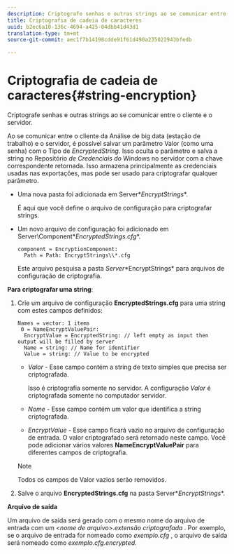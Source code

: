 ```yaml
---
description: Criptografe senhas e outras strings ao se comunicar entre o cliente e o servidor.
title: Criptografia de cadeia de caracteres
uuid: b2ec6a10-136c-4694-a425-04dbb41d43d1
translation-type: tm+mt
source-git-commit: aec1f7b14198cdde91f61d490a235022943bfedb

---
```



# Criptografia de cadeia de caracteres{#string-encryption}

Criptografe senhas e outras strings ao se comunicar entre o cliente e o servidor.

Ao se comunicar entre o cliente da Análise de big data (estação de trabalho) e o servidor, é possível salvar um parâmetro Valor (como uma senha) com o Tipo de *EncryptedString*. Isso oculta o parâmetro e salva a string no Repositório *de Credenciais do* Windows no servidor com a chave correspondente retornada. Isso armazena principalmente as credenciais usadas nas exportações, mas pode ser usado para criptografar qualquer parâmetro.

* Uma nova pasta foi adicionada em Server\**EncryptStrings**.

   É aqui que você define o arquivo de configuração para criptografar strings.

* Um novo arquivo de configuração foi adicionado em Server\Component\**EncryptedStrings.cfg**.

   ```
   component = EncryptionComponent:
     Path = Path: EncryptStrings\\*.cfg
   ```

   Este arquivo pesquisa a pasta *Server*\*EncryptStrings* para arquivos de configuração de criptografia.

**Para criptografar uma string**:

1. Crie um arquivo de configuração **EncryptedStrings.cfg** para uma string com estes campos definidos:

   ```
   Names = vector: 1 items
    0 = NameEncryptValuePair:
     EncryptValue = EncryptedString: // left empty as input then output will be filled by server
     Name = string: // Name for identifier 
     Value = string: // Value to be encrypted
   ```

   * *Valor* - Esse campo contém a string de texto simples que precisa ser criptografada.

      Isso é criptografia somente no servidor. A configuração *Valor* é criptografada somente no computador servidor.

   * *Nome* - Esse campo contém um valor que identifica a string criptografada.
   * *EncryptValue* - Esse campo ficará vazio no arquivo de configuração de entrada. O valor criptografado será retornado neste campo.
   Você pode adicionar vários valores **NameEncryptValuePair** para diferentes campos de criptografia.

   >[!NOTE]
   >
   >Todos os campos de Valor vazios serão removidos.

1. Salve o arquivo **EncryptedStrings.cfg** na pasta Server\**EncryptStrings**.

**Arquivo de saída**

Um arquivo de saída será gerado com o mesmo nome do arquivo de entrada com um &lt;*nome de arquivo*>.*extensão criptografada* . Por exemplo, se o arquivo de entrada for nomeado como *exemplo.cfg* , o arquivo de saída será nomeado como *exemplo.cfg.encrypted*.
